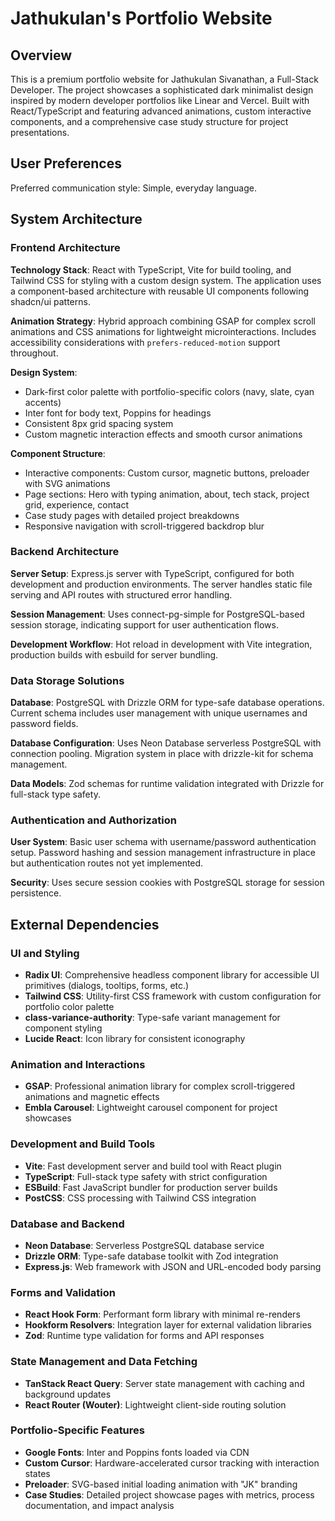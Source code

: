 # Jathukulan's Portfolio Website

## Overview

This is a premium portfolio website for Jathukulan Sivanathan, a Full-Stack Developer. The project showcases a sophisticated dark minimalist design inspired by modern developer portfolios like Linear and Vercel. Built with React/TypeScript and featuring advanced animations, custom interactive components, and a comprehensive case study structure for project presentations.

## User Preferences

Preferred communication style: Simple, everyday language.

## System Architecture

### Frontend Architecture
**Technology Stack**: React with TypeScript, Vite for build tooling, and Tailwind CSS for styling with a custom design system. The application uses a component-based architecture with reusable UI components following shadcn/ui patterns.

**Animation Strategy**: Hybrid approach combining GSAP for complex scroll animations and CSS animations for lightweight microinteractions. Includes accessibility considerations with `prefers-reduced-motion` support throughout.

**Design System**: 
- Dark-first color palette with portfolio-specific colors (navy, slate, cyan accents)
- Inter font for body text, Poppins for headings
- Consistent 8px grid spacing system
- Custom magnetic interaction effects and smooth cursor animations

**Component Structure**:
- Interactive components: Custom cursor, magnetic buttons, preloader with SVG animations
- Page sections: Hero with typing animation, about, tech stack, project grid, experience, contact
- Case study pages with detailed project breakdowns
- Responsive navigation with scroll-triggered backdrop blur

### Backend Architecture
**Server Setup**: Express.js server with TypeScript, configured for both development and production environments. The server handles static file serving and API routes with structured error handling.

**Session Management**: Uses connect-pg-simple for PostgreSQL-based session storage, indicating support for user authentication flows.

**Development Workflow**: Hot reload in development with Vite integration, production builds with esbuild for server bundling.

### Data Storage Solutions
**Database**: PostgreSQL with Drizzle ORM for type-safe database operations. Current schema includes user management with unique usernames and password fields.

**Database Configuration**: Uses Neon Database serverless PostgreSQL with connection pooling. Migration system in place with drizzle-kit for schema management.

**Data Models**: Zod schemas for runtime validation integrated with Drizzle for full-stack type safety.

### Authentication and Authorization
**User System**: Basic user schema with username/password authentication setup. Password hashing and session management infrastructure in place but authentication routes not yet implemented.

**Security**: Uses secure session cookies with PostgreSQL storage for session persistence.

## External Dependencies

### UI and Styling
- **Radix UI**: Comprehensive headless component library for accessible UI primitives (dialogs, tooltips, forms, etc.)
- **Tailwind CSS**: Utility-first CSS framework with custom configuration for portfolio color palette
- **class-variance-authority**: Type-safe variant management for component styling
- **Lucide React**: Icon library for consistent iconography

### Animation and Interactions
- **GSAP**: Professional animation library for complex scroll-triggered animations and magnetic effects
- **Embla Carousel**: Lightweight carousel component for project showcases

### Development and Build Tools
- **Vite**: Fast development server and build tool with React plugin
- **TypeScript**: Full-stack type safety with strict configuration
- **ESBuild**: Fast JavaScript bundler for production server builds
- **PostCSS**: CSS processing with Tailwind CSS integration

### Database and Backend
- **Neon Database**: Serverless PostgreSQL database service
- **Drizzle ORM**: Type-safe database toolkit with Zod integration
- **Express.js**: Web framework with JSON and URL-encoded body parsing

### Forms and Validation
- **React Hook Form**: Performant form library with minimal re-renders
- **Hookform Resolvers**: Integration layer for external validation libraries
- **Zod**: Runtime type validation for forms and API responses

### State Management and Data Fetching
- **TanStack React Query**: Server state management with caching and background updates
- **React Router (Wouter)**: Lightweight client-side routing solution

### Portfolio-Specific Features
- **Google Fonts**: Inter and Poppins fonts loaded via CDN
- **Custom Cursor**: Hardware-accelerated cursor tracking with interaction states
- **Preloader**: SVG-based initial loading animation with "JK" branding
- **Case Studies**: Detailed project showcase pages with metrics, process documentation, and impact analysis